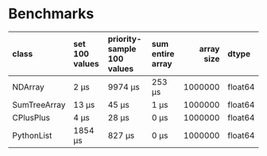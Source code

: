 # Benchmarks

| class        | set 100 values   | priority-sample 100 values   | sum entire array   |   array size | dtype   |
|:-------------|:-----------------|:-----------------------------|:-------------------|-------------:|:--------|
| NDArray      | 2 μs             | 9974 μs                      | 253 μs             |      1000000 | float64 |
| SumTreeArray | 13 μs            | 45 μs                        | 1 μs               |      1000000 | float64 |
| CPlusPlus    | 4 μs             | 28 μs                        | 0 μs               |      1000000 | float64 |
| PythonList   | 1854 μs          | 827 μs                       | 0 μs               |      1000000 | float64 |